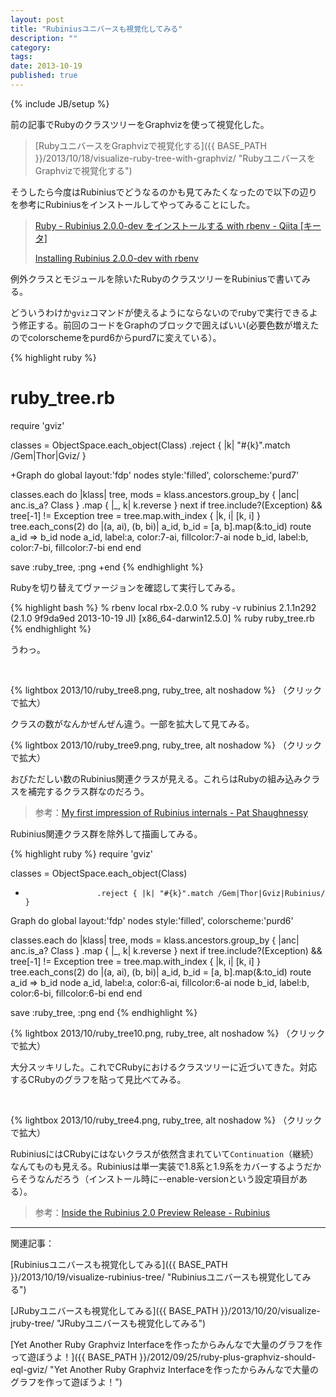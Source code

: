 ```yaml
---
layout: post
title: "Rubiniusユニバースも視覚化してみる"
description: ""
category: 
tags: 
date: 2013-10-19
published: true
---
```

{% include JB/setup %}

前の記事でRubyのクラスツリーをGraphvizを使って視覚化した。

> [RubyユニバースをGraphvizで視覚化する]({{ BASE_PATH }}/2013/10/18/visualize-ruby-tree-with-graphviz/ "RubyユニバースをGraphvizで視覚化する")

そうしたら今度はRubiniusでどうなるのかも見てみたくなったので以下の辺りを参考にRubiniusをインストールしてやってみることにした。

> [Ruby - Rubinius 2.0.0-dev をインストールする with rbenv - Qiita [キータ]](http://qiita.com/taiki45/items/b90002c72352ab382183 "Ruby - Rubinius 2.0.0-dev をインストールする with rbenv - Qiita [キータ]")
> 
> [Installing Rubinius 2.0.0-dev with rbenv](https://gist.github.com/amateurhuman/2005745 "Installing Rubinius 2.0.0-dev with rbenv")

例外クラスとモジュールを除いたRubyのクラスツリーをRubiniusで書いてみる。

どういうわけか`gviz`コマンドが使えるようにならないのでrubyで実行できるよう修正する。前回のコードをGraphのブロックで囲えばいい(必要色数が増えたのでcolorschemeをpurd6からpurd7に変えている）。

{% highlight ruby %}
 # ruby_tree.rb
 require 'gviz'
 
 classes = ObjectSpace.each_object(Class)
                      .reject { |k| "#{k}".match /Gem|Thor|Gviz/ }
 
+Graph do
   global layout:'fdp'
   nodes style:'filled', colorscheme:'purd7'
 
   classes.each do |klass|
     tree, mods = klass.ancestors.group_by { |anc| anc.is_a? Class }
                       .map { |_, k| k.reverse }
     next if tree.include?(Exception) && tree[-1] != Exception
     tree = tree.map.with_index { |k, i| [k, i] }
     tree.each_cons(2) do |(a, ai), (b, bi)|
       a_id, b_id = [a, b].map(&:to_id)
       route a_id => b_id
       node a_id, label:a, color:7-ai, fillcolor:7-ai
       node b_id, label:b, color:7-bi, fillcolor:7-bi
     end
   end
 
   save :ruby_tree, :png
+end
{% endhighlight %}


Rubyを切り替えてヴァージョンを確認して実行してみる。

{% highlight bash %}
% rbenv local rbx-2.0.0
% ruby -v
rubinius 2.1.1n292 (2.1.0 9f9da9ed 2013-10-19 JI) [x86_64-darwin12.5.0]
% ruby ruby_tree.rb
{% endhighlight %}

うわっ。

<br/>


{% lightbox  2013/10/ruby_tree8.png, ruby_tree, alt noshadow %}
（クリックで拡大）

クラスの数がなんかぜんぜん違う。一部を拡大して見てみる。

{% lightbox  2013/10/ruby_tree9.png, ruby_tree, alt noshadow %}
（クリックで拡大）

おびただしい数のRubinius関連クラスが見える。これらはRubyの組み込みクラスを補完するクラス群なのだろう。

> 参考：[My first impression of Rubinius internals - Pat Shaughnessy](http://patshaughnessy.net/2012/1/25/my-first-impression-of-rubinius-internals "My first impression of Rubinius internals - Pat Shaughnessy")

Rubinius関連クラス群を除外して描画してみる。

{% highlight ruby %}
 require 'gviz'
 
 classes = ObjectSpace.each_object(Class)
+                     .reject { |k| "#{k}".match /Gem|Thor|Gviz|Rubinius/ }
 
 Graph do
   global layout:'fdp'
   nodes style:'filled', colorscheme:'purd6'
 
   classes.each do |klass|
     tree, mods = klass.ancestors.group_by { |anc| anc.is_a? Class }
                       .map { |_, k| k.reverse }
     next if tree.include?(Exception) && tree[-1] != Exception
     tree = tree.map.with_index { |k, i| [k, i] }
     tree.each_cons(2) do |(a, ai), (b, bi)|
       a_id, b_id = [a, b].map(&:to_id)
       route a_id => b_id
       node a_id, label:a, color:6-ai, fillcolor:6-ai
       node b_id, label:b, color:6-bi, fillcolor:6-bi
     end
   end
 
   save :ruby_tree, :png
 end
{% endhighlight %}

{% lightbox  2013/10/ruby_tree10.png, ruby_tree, alt noshadow %}
（クリックで拡大）

大分スッキリした。これでCRubyにおけるクラスツリーに近づいてきた。対応するCRubyのグラフを貼って見比べてみる。

<br/>

{% lightbox  2013/10/ruby_tree4.png, ruby_tree, alt noshadow %}
（クリックで拡大）

RubiniusにはCRubyにはないクラスが依然含まれていて`Continuation`（継続）なんてものも見える。Rubiniusは単一実装で1.8系と1.9系をカバーするようだからそうなんだろう（インストール時に--enable-versionという設定項目がある）。

> 参考：[Inside the Rubinius 2.0 Preview Release - Rubinius](http://rubini.us/2011/06/07/inside-rubinius-20-preview/ "Inside the Rubinius 2.0 Preview Release - Rubinius")

---

関連記事：

[Rubiniusユニバースも視覚化してみる]({{ BASE_PATH }}/2013/10/19/visualize-rubinius-tree/ "Rubiniusユニバースも視覚化してみる")

[JRubyユニバースも視覚化してみる]({{ BASE_PATH }}/2013/10/20/visualize-jruby-tree/ "JRubyユニバースも視覚化してみる")

[Yet Another Ruby Graphviz Interfaceを作ったからみんなで大量のグラフを作って遊ぼうよ！]({{ BASE_PATH }}/2012/09/25/ruby-plus-graphviz-should-eql-gviz/ "Yet Another Ruby Graphviz Interfaceを作ったからみんなで大量のグラフを作って遊ぼうよ！")


